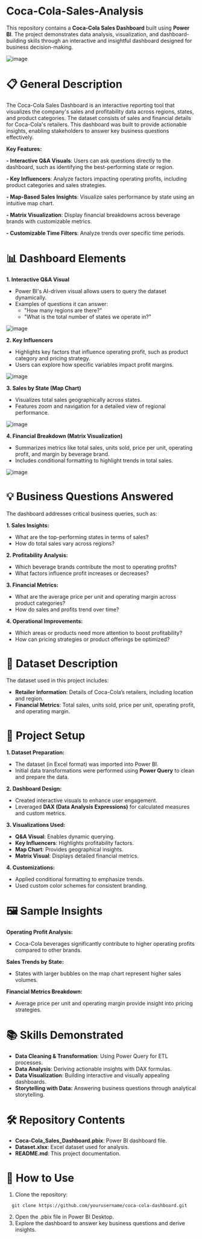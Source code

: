 # Coca-Cola-Sales-Analysis

This repository contains a **Coca-Cola Sales Dashboard** built using **Power BI**. The project demonstrates data analysis, visualization, and dashboard-building skills through an interactive and insightful dashboard designed for business decision-making.

![image](https://github.com/user-attachments/assets/c2549f33-154f-47b2-a7bc-2a4e01d19ab1)


# 📋 General Description
The Coca-Cola Sales Dashboard is an interactive reporting tool that visualizes the company's sales and profitability data across regions, states, and product categories. The dataset consists of sales and financial details for Coca-Cola's retailers. This dashboard was built to provide actionable insights, enabling stakeholders to answer key business questions effectively.

**Key Features:**

**- Interactive Q&A Visuals**: Users can ask questions directly to the dashboard, such as identifying the best-performing state or region.

**- Key Influencers**: Analyze factors impacting operating profits, including product categories and sales strategies.

**- Map-Based Sales Insights**: Visualize sales performance by state using an intuitive map chart.

**- Matrix Visualization**: Display financial breakdowns across beverage brands with customizable metrics.

**- Customizable Time Filters**: Analyze trends over specific time periods.

# 📊 Dashboard Elements
**1. Interactive Q&A Visual**
* Power BI's AI-driven visual allows users to query the dataset dynamically.
* Examples of questions it can answer:
     * "How many regions are there?"
     * "What is the total number of states we operate in?"

![image](https://github.com/user-attachments/assets/db046d21-5071-47c7-b3eb-b36c87d6b4f0)


**2. Key Influencers**
* Highlights key factors that influence operating profit, such as product category and pricing strategy.
* Users can explore how specific variables impact profit margins.

![image](https://github.com/user-attachments/assets/b66b5f2e-4956-42d1-a8f2-91ea9bba2fd5)
  

**3. Sales by State (Map Chart)**
* Visualizes total sales geographically across states.
* Features zoom and navigation for a detailed view of regional performance.

![image](https://github.com/user-attachments/assets/e5296df6-a976-4884-b3f2-efc254820ad4)


**4. Financial Breakdown (Matrix Visualization)**
* Summarizes metrics like total sales, units sold, price per unit, operating profit, and margin by beverage brand.
* Includes conditional formatting to highlight trends in total sales.

![image](https://github.com/user-attachments/assets/2e234fdd-048c-43d6-a79e-8a66ba35b643)


# 💡 Business Questions Answered
The dashboard addresses critical business queries, such as:

**1. Sales Insights:**
* What are the top-performing states in terms of sales?
* How do total sales vary across regions?

**2. Profitability Analysis:**
* Which beverage brands contribute the most to operating profits?
* What factors influence profit increases or decreases?

**3. Financial Metrics:**
* What are the average price per unit and operating margin across product categories?
* How do sales and profits trend over time?

**4. Operational Improvements:**
* Which areas or products need more attention to boost profitability?
* How can pricing strategies or product offerings be optimized?

# 📂 Dataset Description
The dataset used in this project includes:

* **Retailer Information**: Details of Coca-Cola’s retailers, including location and region.
* **Financial Metrics**: Total sales, units sold, price per unit, operating profit, and operating margin.

# 🚀 Project Setup

**1. Dataset Preparation:**

* The dataset (in Excel format) was imported into Power BI.
* Initial data transformations were performed using **Power Query** to clean and prepare the data.
  
**2. Dashboard Design:**

* Created interactive visuals to enhance user engagement.
* Leveraged **DAX (Data Analysis Expressions)** for calculated measures and custom metrics.
  
**3. Visualizations Used:**
   
* **Q&A Visual**: Enables dynamic querying.
* **Key Influencers**: Highlights profitability factors.
* **Map Chart**: Provides geographical insights.
* **Matrix Visual**: Displays detailed financial metrics.

**4. Customizations:**

* Applied conditional formatting to emphasize trends.
* Used custom color schemes for consistent branding.

# 🖼️ Sample Insights
**Operating Profit Analysis:**
* Coca-Cola beverages significantly contribute to higher operating profits compared to other brands.

**Sales Trends by State:**
* States with larger bubbles on the map chart represent higher sales volumes.

**Financial Metrics Breakdown:**
* Average price per unit and operating margin provide insight into pricing strategies.

# 📚 Skills Demonstrated

* **Data Cleaning & Transformation**: Using Power Query for ETL processes.
* **Data Analysis**: Deriving actionable insights with DAX formulas.
* **Data Visualization**: Building interactive and visually appealing dashboards.
* **Storytelling with Data:** Answering business questions through analytical storytelling.

# 🛠️ Repository Contents

* **Coca-Cola_Sales_Dashboard.pbix**: Power BI dashboard file.
* **Dataset.xlsx**: Excel dataset used for analysis.
* **README.md**: This project documentation.

# 🎯 How to Use
1. Clone the repository:
```
  git clone https://github.com/yourusername/coca-cola-dashboard.git
```
2. Open the .pbix file in Power BI Desktop.
3. Explore the dashboard to answer key business questions and derive insights.
